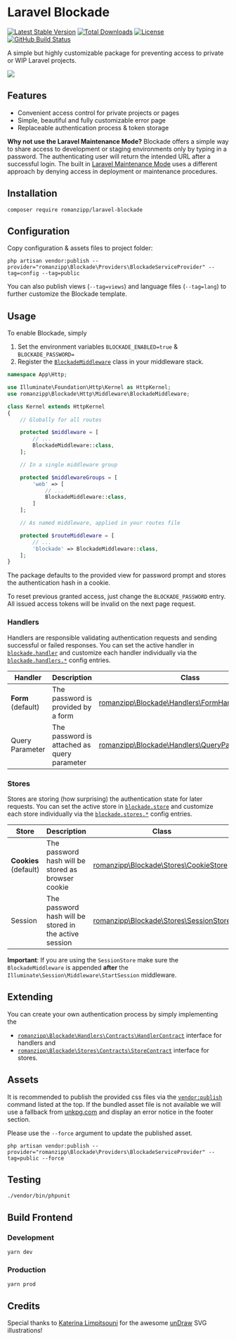 # Laravel Blockade

[![Latest Stable Version](https://img.shields.io/packagist/v/romanzipp/Laravel-Blockade.svg?style=flat-square)](https://packagist.org/packages/romanzipp/laravel-blockade)
[![Total Downloads](https://img.shields.io/packagist/dt/romanzipp/Laravel-Blockade.svg?style=flat-square)](https://packagist.org/packages/romanzipp/laravel-blockade)
[![License](https://img.shields.io/packagist/l/romanzipp/Laravel-Blockade.svg?style=flat-square)](https://packagist.org/packages/romanzipp/laravel-blockade)
[![GitHub Build Status](https://img.shields.io/github/workflow/status/romanzipp/Laravel-Blockade/Tests?style=flat-square)](https://github.com/romanzipp/Laravel-Blockade/actions)

A simple but highly customizable package for preventing access to private or WIP Laravel projects.

![](https://raw.githubusercontent.com/romanzipp/Laravel-Blockade/master/preview.png)

## Features

- Convenient access control for private projects or pages
- Simple, beautiful and fully customizable error page
- Replaceable authentication process & token storage

**Why not use the Laravel Maintenance Mode?** Blockade offers a simple way to share access to development or staging environments only by typing in a password. The authenticating user will return the intended URL after a successful login. The built in [Laravel Maintenance Mode](https://laravel.com/docs/8.x/configuration#maintenance-mode) uses a different approach by denying access in deployment or maintenance procedures.

## Installation

```
composer require romanzipp/laravel-blockade
```

## Configuration

Copy configuration & assets files to project folder:

```
php artisan vendor:publish --provider="romanzipp\Blockade\Providers\BlockadeServiceProvider" --tag=config --tag=public
```

You can also publish views (`--tag=views`) and language files (`--tag=lang`) to further customize the Blockade template.

## Usage

To enable Blockade, simply

1. Set the environment variables `BLOCKADE_ENABLED=true` & `BLOCKADE_PASSWORD=`
2. Register the [`BlockadeMiddleware`](./src/Http/Middleware/BlockadeMiddleware.php) class in your middleware stack.

```php
namespace App\Http;

use Illuminate\Foundation\Http\Kernel as HttpKernel;
use romanzipp\Blockade\Http\Middleware\BlockadeMiddleware;

class Kernel extends HttpKernel
{
    // Globally for all routes

    protected $middleware = [
        // ...
        BlockadeMiddleware::class,
    ];

    // In a single middleware group

    protected $middlewareGroups = [
        'web' => [
            // ...
            BlockadeMiddleware::class,
        ]
    ];

    // As named middleware, applied in your routes file

    protected $routeMiddleware = [
        // ...
        'blockade' => BlockadeMiddleware::class,
    ];
}
```

The package defaults to the provided view for password prompt and stores the authentication hash in a cookie.

To reset previous granted access, just change the `BLOCKADE_PASSWORD` entry. All issued access tokens will be invalid on the next page request.

### Handlers

Handlers are responsible validating authentication requests and sending successful or failed responses. You can set the active handler in [`blockade.handler`](./config/blockade.php#L28) and customize each handler individually via the [`blockade.handlers.*`](./config/blockade.php#L51) config entries.

| Handler | Description | Class |
| --- | --- | --- |
| **Form** (default) | The password is provided by a form | [romanzipp\Blockade\Handlers\FormHandler](./src/Handlers/FormHandler.php) |
| Query Parameter | The password is attached as query parameter | [romanzipp\Blockade\Handlers\QueryParameterHandler](./src/Handlers/QueryParameterHandler.php) | 

### Stores

Stores are storing (how surprising) the authentication state for later requests. You can set the active store in [`blockade.store`](./config/blockade.php#L38) and customize each store individually via the [`blockade.stores.*`](./config/blockade.php#L81) config entries.

| Store | Description | Class |
| --- | --- | --- |
| **Cookies** (default) | The password hash will be stored as browser cookie | [romanzipp\Blockade\Stores\CookieStore](./src/Stores/CookieStore.php) |
| Session | The password hash will be stored in the active session | [romanzipp\Blockade\Stores\SessionStore](./src/Stores/SessionStore.php) | 

**Important**: If you are using the `SessionStore` make sure the `BlockadeMiddleware` is appended **after** the `Illuminate\Session\Middleware\StartSession` middleware.

## Extending

You can create your own authentication process by simply implementing the
 - [`romanzipp\Blockade\Handlers\Contracts\HandlerContract`](./src/Handlers/Contracts/HandlerContract.php) interface for handlers and
 - [`romanzipp\Blockade\Stores\Contracts\StoreContract`](./src/Stores/Contracts/StoreContract.php) interface for stores.
 
## Assets

It is recommended to publish the provided css files via the [`vendor:publish`](#configuration) command listed at the top. If the bundled asset file is not available we will use a fallback from [unkpg.com](https://unpkg.com) and display an error notice in the footer section.

Please use the `--force` argument to update the published asset.

```
php artisan vendor:publish --provider="romanzipp\Blockade\Providers\BlockadeServiceProvider" --tag=public --force
```

## Testing

```
./vendor/bin/phpunit
```

## Build Frontend

### Development

```
yarn dev
```

### Production

```
yarn prod
```

## Credits

Special thanks to [Katerina Limpitsouni](https://twitter.com/ninaLimpi) for the awesome [unDraw](https://undraw.co) SVG illustrations!
